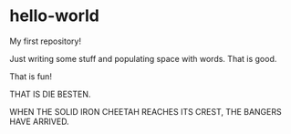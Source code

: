 hello-world
===========

My first repository!

Just writing some stuff and populating space with words. That is good.

That is fun!

THAT IS DIE BESTEN.

WHEN THE SOLID IRON CHEETAH REACHES ITS CREST, THE BANGERS HAVE ARRIVED.
